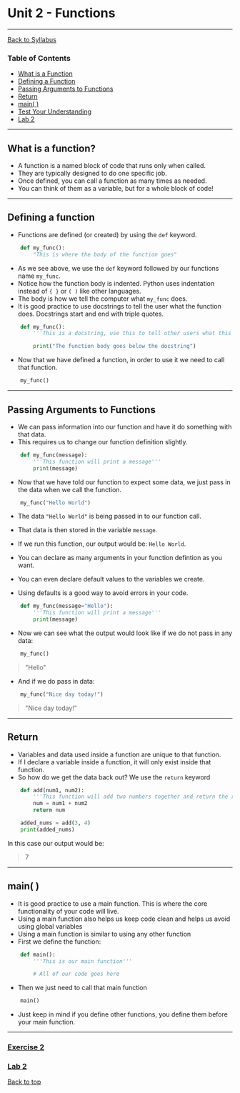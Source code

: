 # <a id="top"></a>Unit 2 - Functions

---

[Back to Syllabus](https://github.com/PdxCodeGuild/Programming102#top)

### Table of Contents

- [What is a Function](#whatis)
- [Defining a Function](#define)
- [Passing Arguments to Functions](#arguments)
- [Return](#return)
- [main( )](#main)
- [Test Your Understanding](#exercise)
- [Lab 2](#lab)

---

## <a id="whatis"></a>What is a function?

- A function is a named block of code that runs only when called.
- They are typically designed to do one specific job.
- Once defined, you can call a function as many times as needed.
- You can think of them as a variable, but for a whole block of code!

---

## <a id="define"></a>Defining a function

- Functions are defined (or created) by using the `def` keyword.

```python
    def my_func():
        "This is where the body of the function goes"
```

- As we see above, we use the `def` keyword followed by our functions name `my_func`.
- Notice how the function body is indented. Python uses indentation instead of `{ }` or `( )` like other languages.
- The body is how we tell the computer what `my_func` does.
- It is good practice to use docstrings to tell the user what the function does. Docstrings start and end with triple quotes.

```python
    def my_func():
        '''This is a docstring, use this to tell other users what this function does'''

        print("The function body goes below the docstring")
```

- Now that we have defined a function, in order to use it we need to call that function.

```python
    my_func()
```

---

## <a id="define"></a>Passing Arguments to Functions

- We can pass information into our function and have it do something with that data.
- This requires us to change our function definition slightly.

```python
    def my_func(message):
        '''This function will print a message'''
        print(message)
```

- Now that we have told our function to expect some data, we just pass in the data when we call the function.

```python
    my_func("Hello World")
```

- The data `"Hello World"` is being passed in to our function call.
- That data is then stored in the variable `message`.
- If we run this function, our output would be: `Hello World`.
- You can declare as many arguments in your function defintion as you want.

- You can even declare default values to the variables we create.
- Using defaults is a good way to avoid errors in your code.

```python
    def my_func(message="Hello"):
        '''This function will print a message'''
        print(message)
```

- Now we can see what the output would look like if we do not pass in any data:

```python
    my_func()
```

> "Hello"

- And if we do pass in data:

```python
    my_func("Nice day today!")
```

> "Nice day today!"

---

## <a id="return"></a>Return

- Variables and data used inside a function are unique to that function.
- If I declare a variable inside a function, it will only exist inside that function.
- So how do we get the data back out? We use the `return` keyword

```python
    def add(num1, num2):
        '''This function will add two numbers together and return the result'''
        num = num1 + num2
        return num

    added_nums = add(3, 4)
    print(added_nums)
```

In this case our output would be:

> 7

---

## <a id="define"></a>main( )

- It is good practice to use a main function. This is where the core functionality of your code will live.
- Using a main function also helps us keep code clean and helps us avoid using global variables
- Using a main function is similar to using any other function
- First we define the function:

```python
    def main():
        '''This is our main function'''

        # All of our code goes here

```

- Then we just need to call that main function

```python
    main()
```

- Just keep in mind if you define other functions, you define them before your main function.

---

### [Exercise 2]()

### [Lab 2]()

[Back to top](#top)

